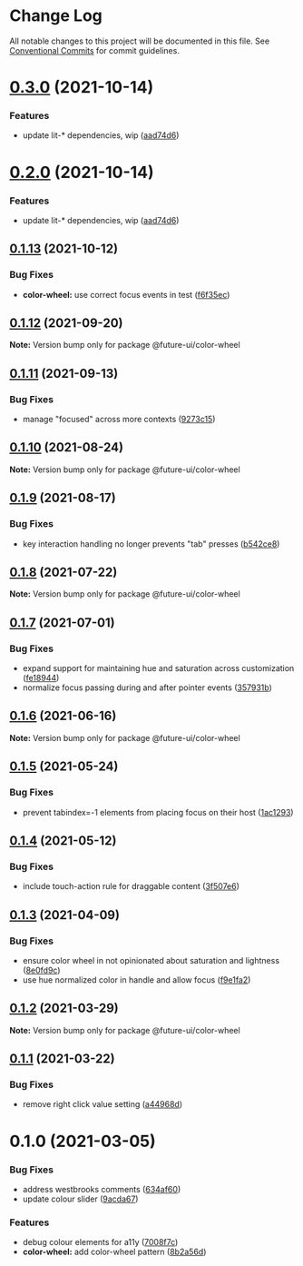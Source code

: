 # Change Log

All notable changes to this project will be documented in this file.
See [Conventional Commits](https://conventionalcommits.org) for commit guidelines.

# [0.3.0](https://github.com/adobe/spectrum-web-components/compare/@future-ui/color-wheel@0.1.13...@future-ui/color-wheel@0.3.0) (2021-10-14)

### Features

-   update lit-\* dependencies, wip ([aad74d6](https://github.com/adobe/spectrum-web-components/commit/aad74d6ac41d8450aee82d73aaf58ab949b72a00))

# [0.2.0](https://github.com/adobe/spectrum-web-components/compare/@future-ui/color-wheel@0.1.13...@future-ui/color-wheel@0.2.0) (2021-10-14)

### Features

-   update lit-\* dependencies, wip ([aad74d6](https://github.com/adobe/spectrum-web-components/commit/aad74d6ac41d8450aee82d73aaf58ab949b72a00))

## [0.1.13](https://github.com/adobe/spectrum-web-components/compare/@future-ui/color-wheel@0.1.12...@future-ui/color-wheel@0.1.13) (2021-10-12)

### Bug Fixes

-   **color-wheel:** use correct focus events in test ([f6f35ec](https://github.com/adobe/spectrum-web-components/commit/f6f35ec5359c717331200b8d13dc58d3c4b3ff7a))

## [0.1.12](https://github.com/adobe/spectrum-web-components/compare/@future-ui/color-wheel@0.1.11...@future-ui/color-wheel@0.1.12) (2021-09-20)

**Note:** Version bump only for package @future-ui/color-wheel

## [0.1.11](https://github.com/adobe/spectrum-web-components/compare/@future-ui/color-wheel@0.1.10...@future-ui/color-wheel@0.1.11) (2021-09-13)

### Bug Fixes

-   manage "focused" across more contexts ([9273c15](https://github.com/adobe/spectrum-web-components/commit/9273c15144323bd8d62626b4e35b1975bffabf2a))

## [0.1.10](https://github.com/adobe/spectrum-web-components/compare/@future-ui/color-wheel@0.1.9...@future-ui/color-wheel@0.1.10) (2021-08-24)

**Note:** Version bump only for package @future-ui/color-wheel

## [0.1.9](https://github.com/adobe/spectrum-web-components/compare/@future-ui/color-wheel@0.1.8...@future-ui/color-wheel@0.1.9) (2021-08-17)

### Bug Fixes

-   key interaction handling no longer prevents "tab" presses ([b542ce8](https://github.com/adobe/spectrum-web-components/commit/b542ce8f98a8a26badfa856f2e09ebda16dbcbb1))

## [0.1.8](https://github.com/adobe/spectrum-web-components/compare/@future-ui/color-wheel@0.1.7...@future-ui/color-wheel@0.1.8) (2021-07-22)

**Note:** Version bump only for package @future-ui/color-wheel

## [0.1.7](https://github.com/adobe/spectrum-web-components/compare/@future-ui/color-wheel@0.1.6...@future-ui/color-wheel@0.1.7) (2021-07-01)

### Bug Fixes

-   expand support for maintaining hue and saturation across customization ([fe18944](https://github.com/adobe/spectrum-web-components/commit/fe18944da268bd16fbb3e643fa4695d7e2d0e5d7))
-   normalize focus passing during and after pointer events ([357931b](https://github.com/adobe/spectrum-web-components/commit/357931b6eb803759925b10b629d21878e8249678))

## [0.1.6](https://github.com/adobe/spectrum-web-components/compare/@future-ui/color-wheel@0.1.5...@future-ui/color-wheel@0.1.6) (2021-06-16)

**Note:** Version bump only for package @future-ui/color-wheel

## [0.1.5](https://github.com/adobe/spectrum-web-components/compare/@future-ui/color-wheel@0.1.4...@future-ui/color-wheel@0.1.5) (2021-05-24)

### Bug Fixes

-   prevent tabindex=-1 elements from placing focus on their host ([1ac1293](https://github.com/adobe/spectrum-web-components/commit/1ac12931771c6d5fdbc99f5d214702ed644cb81a))

## [0.1.4](https://github.com/adobe/spectrum-web-components/compare/@future-ui/color-wheel@0.1.3...@future-ui/color-wheel@0.1.4) (2021-05-12)

### Bug Fixes

-   include touch-action rule for draggable content ([3f507e6](https://github.com/adobe/spectrum-web-components/commit/3f507e6dba718ae2b7415454eba859a9790e43e7))

## [0.1.3](https://github.com/adobe/spectrum-web-components/compare/@future-ui/color-wheel@0.1.2...@future-ui/color-wheel@0.1.3) (2021-04-09)

### Bug Fixes

-   ensure color wheel in not opinionated about saturation and lightness ([8e0fd9c](https://github.com/adobe/spectrum-web-components/commit/8e0fd9ca4b341d497b1fd6092ba88e321ee7044a))
-   use hue normalized color in handle and allow focus ([f9e1fa2](https://github.com/adobe/spectrum-web-components/commit/f9e1fa24afd091334341610a49331fc0ec5f8573))

## [0.1.2](https://github.com/adobe/spectrum-web-components/compare/@future-ui/color-wheel@0.1.1...@future-ui/color-wheel@0.1.2) (2021-03-29)

**Note:** Version bump only for package @future-ui/color-wheel

## [0.1.1](https://github.com/adobe/spectrum-web-components/compare/@future-ui/color-wheel@0.1.0...@future-ui/color-wheel@0.1.1) (2021-03-22)

### Bug Fixes

-   remove right click value setting ([a44968d](https://github.com/adobe/spectrum-web-components/commit/a44968d09120ad9b54915438fb5a134f306fdab2))

# 0.1.0 (2021-03-05)

### Bug Fixes

-   address westbrooks comments ([634af60](https://github.com/adobe/spectrum-web-components/commit/634af60f88b0c998b30697dfbd13c9c466ed539d))
-   update colour slider ([9acda67](https://github.com/adobe/spectrum-web-components/commit/9acda673d98e39a9928166806926689020dc0577))

### Features

-   debug colour elements for a11y ([7008f7c](https://github.com/adobe/spectrum-web-components/commit/7008f7c0c0b719f6978a8f158bfea4434d1580af))
-   **color-wheel:** add color-wheel pattern ([8b2a56d](https://github.com/adobe/spectrum-web-components/commit/8b2a56de9765cca69f9b84a6a32832971f3814ca))
